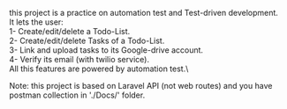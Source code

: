 this project is a practice on automation test and Test-driven development.\
It lets the user:\
1- Create/edit/delete a Todo-List.\
2- Create/edit/delete Tasks of a Todo-List.\
3- Link and upload tasks to its Google-drive account.\
4- Verify its email (with twilio service).\
All this features are powered by automation test.\
 
Note: this project is based on Laravel API (not web routes) and you have postman collection in './Docs/' folder.
